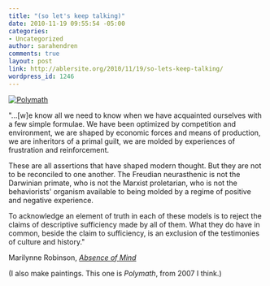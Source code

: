 ```yaml
---
title: "(so let's keep talking)"
date: 2010-11-19 09:55:54 -05:00
categories:
- Uncategorized
author: sarahendren
comments: true
layout: post
link: http://ablersite.org/2010/11/19/so-lets-keep-talking/
wordpress_id: 1246
---
```


[![Polymath](http://ablersite.files.wordpress.com/2010/11/polymath.jpg)](http://ablersite.org/2010/11/19/so-lets-keep-talking/polymath/#main)

"...[w]e know all we need to know when we have acquainted ourselves with a few simple formulae. We have been optimized by competition and environment, we are shaped by economic forces and means of production, we are inheritors of a primal guilt, we are molded by experiences of frustration and reinforcement.

These are all assertions that have shaped modern thought. But they are not to be reconciled to one another. The Freudian neurasthenic is not the Darwinian primate, who is not the Marxist proletarian, who is not the behaviorists' organism available to being molded by a regime of positive and negative experience.

To acknowledge an element of truth in each of these models is to reject the claims of descriptive sufficiency made by all of them. What they do have in common, beside the claim to sufficiency, is an exclusion of the testimonies of culture and history."

Marilynne Robinson, [_Absence of Mind_](http://www.amazon.com/Absence-Mind-Dispelling-Inwardness-Lectures/dp/0300145187/ref=sr_1_1?ie=UTF8&s=books&qid=1290178374&sr=8-1)

(I also make paintings. This one is _Polymath_, from 2007 I think.)
